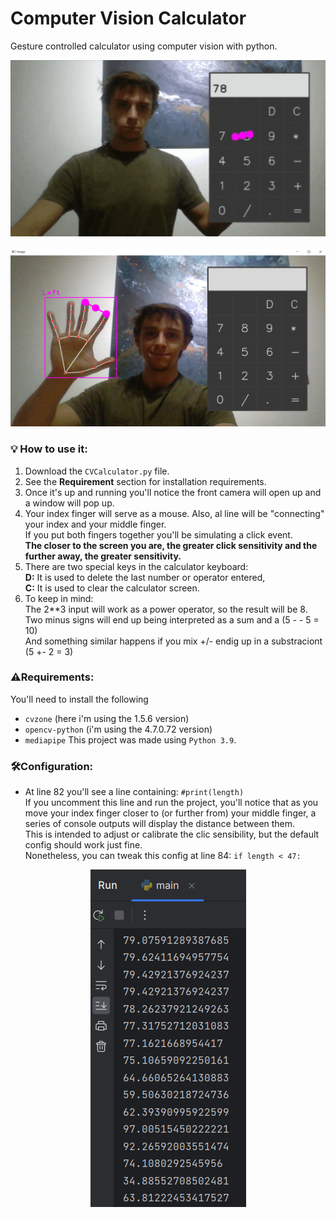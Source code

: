 # Computer Vision Calculator
Gesture controlled calculator using computer vision with python.
<div align="center">
     <img src = "https://github.com/Ignaciodibella/ComputerVisionCalculator/blob/main/cvcalc.gif">
</div>

<br>

<div align="center">
     <img src = "https://github.com/Ignaciodibella/ComputerVisionCalculator/blob/main/handrecognition.png" width = 507 height = 284>
</div>

### 💡 How to use it:
1. Download the `CVCalculator.py` file.
2. See the **Requirement** section for installation requirements.
3. Once it's up and running you'll notice the front camera will open up and a window will pop up.
4. Your index finger will serve as a mouse. Also, al line will be "connecting" your index and your middle finger. <br>
   If you put both fingers together you'll be simulating a click event.<br>
   **The closer to the screen you are, the greater click sensitivity and the further away, the greater sensitivity.**
5. There are two special keys in the calculator keyboard:
  <br>**D:** It is used to delete the last number or operator entered,
  <br>**C:** It is used to clear the calculator screen.
6. To keep in mind:
   <br> The 2**3 input will work as a power operator, so the result will be 8.
   <br> Two minus signs will end up being interpreted as a sum and a (5 - - 5 = 10)
   <br> And something similar happens if you mix +/- endig up in a substraciont (5 +- 2 = 3)

### ⚠️Requirements: 
You'll need to install the following
- `cvzone` (here i'm using the 1.5.6 version)
- `opencv-python` (i'm using the 4.7.0.72 version)
- `mediapipe`
This project was made using `Python 3.9`.

### 🛠️Configuration:
- At line 82 you'll see a line containing: `#print(length)`
<br> If you uncomment this line and run the project, you'll notice that as you move your index finger closer to (or further from) your middle finger, a series of console outputs will display the distance between them.
<br> This is intended to adjust or calibrate the clic sensibility, but the default config should work just fine.
<br> Nonetheless, you can tweak this config at line 84: `if length < 47:`

<div align="center">
<img src ="https://github.com/Ignaciodibella/ComputerVisionCalculator/blob/main/length.PNG">
</div>
